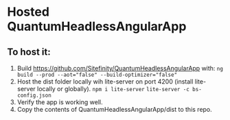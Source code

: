 # Hosted QuantumHeadlessAngularApp

## To host it: 

1. Build https://github.com/Sitefinity/QuantumHeadlessAngularApp with:
    `ng build --prod --aot="false" --build-optimizer="false"`
2. Host the dist folder locally wih lite-server on port 4200 (install lite-server locally or globally).
	`npm i lite-server`
	`lite-server -c bs-config.json`
3. Verify the app is working well.
4. Copy the contents of QuantumHeadlessAngularApp/dist to this repo.

